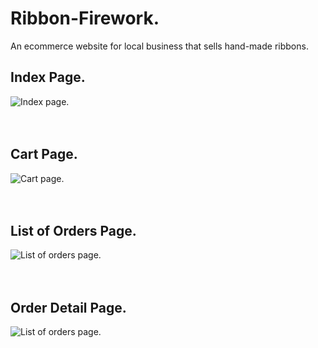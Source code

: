 # Ribbon-Firework.

An ecommerce website for local business that sells hand-made ribbons.

## Index Page.

<img alt='Index page.' src="https://github.com/HeyIam-Tim/Ribbon-Heroku/blob/master/static/images/index-page.png">
<br><br><br>

## Cart Page.

<img alt='Cart page.' src="https://github.com/HeyIam-Tim/Ribbon-Heroku/blob/master/static/images/cartpage.png">
<br><br><br>

## List of Orders Page.

<img alt='List of orders page.' src="https://github.com/HeyIam-Tim/Ribbon-Heroku/blob/master/static/images/listorders.png">
<br><br><br>

## Order Detail Page.

<img alt='List of orders page.' src="https://github.com/HeyIam-Tim/Ribbon-Heroku/blob/master/static/images/detailorder.png">
<br><br><br>

